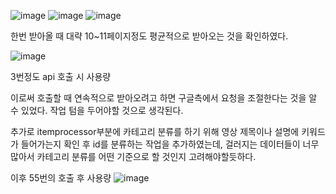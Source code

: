 ![image](https://sj-obsidian-bucket.s3.ap-northeast-2.amazonaws.com/7eba0e4bb644bf26b6d61a2b109760be.png)
![image](https://sj-obsidian-bucket.s3.ap-northeast-2.amazonaws.com/809e26a47fbfd81ce4143303f6981746.png)
![image](https://sj-obsidian-bucket.s3.ap-northeast-2.amazonaws.com/d139bcbe47f08ec4526cfac5ef555140.png)


한번 받아올 때 대략 10~11페이지정도 평균적으로 받아오는 것을 확인하였다.

![image](https://sj-obsidian-bucket.s3.ap-northeast-2.amazonaws.com/2d61510b435b04895f36c73adf3ee796.png)

3번정도 api 호출 시 사용량


이로써 호출할 때 연속적으로 받아오려고 하면 구글측에서 요청을 조절한다는 것을 알 수 있었다.
작업 텀을 두어야할 것으로 생각된다.

추가로 itemprocessor부분에 카테고리 분류를 하기 위해 영상 제목이나 설명에 키워드가 들어가는지 확인 후 id를 분류하는 작업을 추가하였는데, 걸러지는 데이터들이 너무 많아서 카테고리 분류를 어떤 기준으로 할 것인지 고려해야할듯하다.


이후 55번의 호출 후 사용량
![image](https://sj-obsidian-bucket.s3.ap-northeast-2.amazonaws.com/dc9b4def252ca175b09af0c6fb7939d0.png)
